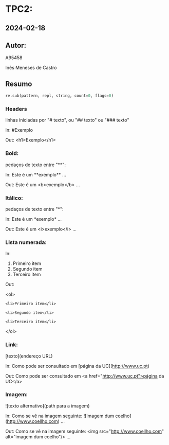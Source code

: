 # TPC2:
## 2024-02-18
## Autor:
A95458

Inês Meneses de Castro

## Resumo

```python
re.sub(pattern, repl, string, count=0, flags=0)
```

### Headers
linhas iniciadas por "# texto", ou "## texto" ou "### texto"

In: \#Exemplo

Out: \<h1>Exemplo\</h1>


### Bold: 
pedaços de texto entre "\*\*":

In: Este é um \*\*exemplo\*\* ...

Out: Este é um \<b>exemplo\</b> ...


### Itálico: 
pedaços de texto entre "\*":

In: Este é um \*exemplo\* ...

Out: Este é um \<i>exemplo\</i> ...


### Lista numerada:

In:

  1. Primeiro item
  2. Segundo item
  3. Terceiro item
     
Out:

  \<ol>
  
    <li>Primeiro item</li>
    
    <li>Segundo item</li>
    
    <li>Terceiro item</li>
    
  \</ol>
  

  
### Link: 
[texto](endereço URL)

In: Como pode ser consultado em \[página da UC](http://www.uc.pt)

Out: Como pode ser consultado em \<a href="http://www.uc.pt">página da UC\</a>


### Imagem: 
![texto alternativo](path para a imagem)

In: Como se vê na imagem seguinte: \![imagem dum coelho]\(http://www.coellho.com) ...

Out: Como se vê na imagem seguinte: \<img src="http://www.coellho.com" alt="imagem dum coelho"/> ...
    
